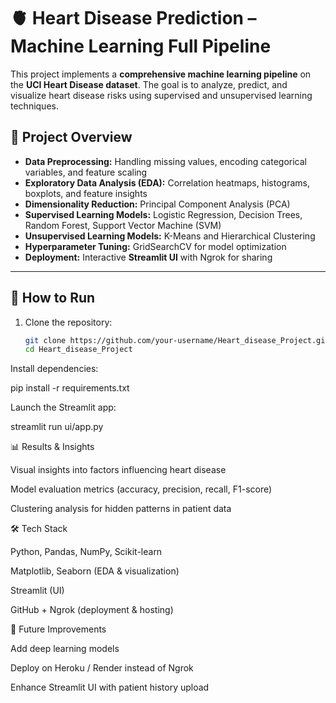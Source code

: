 # 🫀 Heart Disease Prediction – Machine Learning Full Pipeline  

This project implements a **comprehensive machine learning pipeline** on the **UCI Heart Disease dataset**. The goal is to analyze, predict, and visualize heart disease risks using supervised and unsupervised learning techniques.  

## 📌 Project Overview  
- **Data Preprocessing:** Handling missing values, encoding categorical variables, and feature scaling  
- **Exploratory Data Analysis (EDA):** Correlation heatmaps, histograms, boxplots, and feature insights  
- **Dimensionality Reduction:** Principal Component Analysis (PCA)  
- **Supervised Learning Models:** Logistic Regression, Decision Trees, Random Forest, Support Vector Machine (SVM)  
- **Unsupervised Learning Models:** K-Means and Hierarchical Clustering  
- **Hyperparameter Tuning:** GridSearchCV for model optimization  
- **Deployment:** Interactive **Streamlit UI** with Ngrok for sharing  

---
## 🚀 How to Run  
1. Clone the repository:
   ```bash
   git clone https://github.com/your-username/Heart_disease_Project.git
   cd Heart_disease_Project

Install dependencies:

pip install -r requirements.txt


Launch the Streamlit app:

streamlit run ui/app.py


📊 Results & Insights

Visual insights into factors influencing heart disease

Model evaluation metrics (accuracy, precision, recall, F1-score)

Clustering analysis for hidden patterns in patient data

🛠️ Tech Stack

Python, Pandas, NumPy, Scikit-learn

Matplotlib, Seaborn (EDA & visualization)

Streamlit (UI)

GitHub + Ngrok (deployment & hosting)

📌 Future Improvements

Add deep learning models

Deploy on Heroku / Render instead of Ngrok

Enhance Streamlit UI with patient history upload
